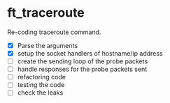 # ft_traceroute
Re-coding traceroute command.

- [x] Parse the arguments
- [x] setup the socket handlers of hostname/ip address
- [ ] create the sending loop of the probe packets
- [ ] handle responses for the probe packets sent
- [ ] refactoring code
- [ ] testing the code
- [ ] check the leaks